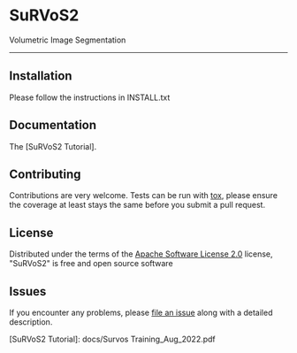 # SuRVoS2

Volumetric Image Segmentation

----------------------------------


## Installation

Please follow the instructions in INSTALL.txt

## Documentation

The [SuRVoS2 Tutorial].

## Contributing

Contributions are very welcome. Tests can be run with [tox], please ensure
the coverage at least stays the same before you submit a pull request.

## License

Distributed under the terms of the [Apache Software License 2.0] license,
"SuRVoS2" is free and open source software

## Issues

If you encounter any problems, please [file an issue] along with a detailed description.

[napari]: https://github.com/napari/napari
[@napari]: https://github.com/napari
[MIT]: http://opensource.org/licenses/MIT
[Apache Software License 2.0]: http://www.apache.org/licenses/LICENSE-2.0
[file an issue]: https://github.com/penningav/SuRVoS2/issues
[tox]: https://tox.readthedocs.io/en/latest/
[pip]: https://pypi.org/project/pip/
[PyPI]: https://pypi.org/
[SuRVoS2 Tutorial]: docs/Survos Training_Aug_2022.pdf
